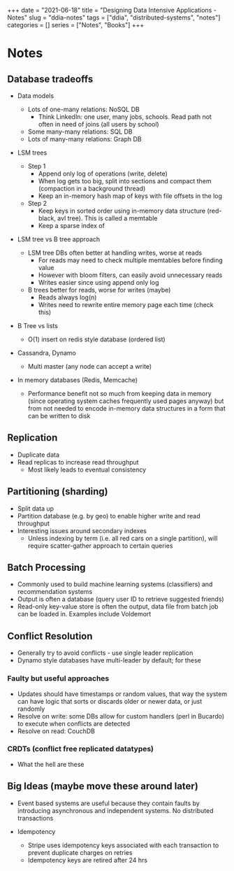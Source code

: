 +++
date = "2021-06-18"
title = "Designing Data Intensive Applications - Notes"
slug = "ddia-notes"
tags = ["ddia", "distributed-systems", "notes"]
categories = []
series = ["Notes", "Books"]
+++

# Notes

## Database tradeoffs

- Data models
  - Lots of one-many relations: NoSQL DB
    - Think LinkedIn: one user, many jobs, schools. Read path not often in need of joins (all users by school)
  - Some many-many relations: SQL DB
  - Lots of many-many relations: Graph DB

- LSM trees
  - Step 1
    - Append only log of operations (write, delete)
    - When log gets too big, split into sections and compact them (compaction in a background thread)
    - Keep an in-memory hash map of keys with file offsets in the log
  - Step 2
    - Keep keys in sorted order using in-memory data structure (red-black, avl tree). This is called a memtable
    - Keep a sparse index of 


- LSM tree vs B tree approach
  - LSM tree DBs often better at handling writes, worse at reads
    - For reads may need to check multiple memtables before finding value
    - However with bloom filters, can easily avoid unnecessary reads
    - Writes easier since using append only log
  - B trees better for reads, worse for writes (maybe)
    - Reads always log(n)
    - Writes need to rewrite entire memory page each time (check this)

- B Tree vs lists
  - O(1) insert on redis style database (ordered list)
  
- Cassandra, Dynamo
  - Multi master (any node can accept a write)

- In memory databases (Redis, Memcache)
  - Performance benefit not so much from keeping data in memory (since operating system caches frequently used pages anyway) but from not needed to encode in-memory data structures in a form that can be written to disk



## Replication

- Duplicate data
- Read replicas to increase read throughput
  - Most likely leads to eventual consistency


## Partitioning (sharding)

- Split data up
- Partition database (e.g. by geo) to enable higher write and read throughput
- Interesting issues around secondary indexes
  - Unless indexing by term (i.e. all red cars on a single partition), will require scatter-gather approach to certain queries

## Batch Processing

- Commonly used to build machine learning systems (classifiers) and recommendation systems
- Output is often a database (query user ID to retrieve suggested friends)
- Read-only key-value store is often the output, data file from batch job can be loaded in. Examples include Voldemort

## Conflict Resolution

- Generally try to avoid conflicts - use single leader replication
- Dynamo style databases have multi-leader by default; for these 

### Faulty but useful approaches
- Updates should have timestamps or random values, that way the system can have logic that sorts or discards older or newer data, or just randomly
- Resolve on write: some DBs allow for custom handlers (perl in Bucardo) to execute when conflicts are detected
- Resolve on read: CouchDB

### CRDTs (conflict free replicated datatypes)
- What the hell are these

## Big Ideas (maybe move these around later)

- Event based systems are useful because they contain faults by introducing asynchronous and independent systems. No distributed transactions

- Idempotency
  - Stripe uses idempotency keys associated with each transaction to prevent duplicate charges on retries
  - Idempotency keys are retired after 24 hrs
